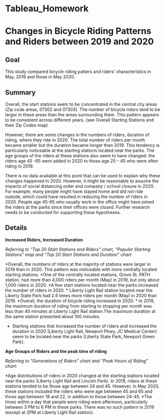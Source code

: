 # Tableau_Homework

# Changes in Bicycle Riding Patterns and Riders between 2019 and 2020

## Goal
This study compared bicycle riding patters and riders’ characteristics in May, 2019 and those in May 2020.

## Summary 

Overall, the start stations seem to be concentrated in the central city areas (Zip code areas, 07302 and 07303). The number of bicycle riders tend to be larger in these areas than the areas surrounding them. This pattern appears to be consistent across different years. (see Overall Starting Stations and their Zip Codes map)

However, there are some changes in the numbers of riders, duration of riding, where they ride in 2020. The total number of riders per month became smaller but the duration became longer than 2019. This tendency is particularly noticeable at the starting stations located near the parks. The age groups of the riders at these stations also seem to have changed: the riders age 45 -65 were added in 2020 to those age 25 – 45 who were often riding in 2019.

There is no data available at this point that can be used to explain why these changes happened in 2020. However, it might be reasonable to assume the impacts of social distancing order and company / school closure in 2020. For example, many people might have stayed home and did not ride outside, which could have resulted in reducing the number of riders in 2020. People age 45-65 who usually work in the office might have joined the riders at the parks since their offices were closed. Further research needs to be conducted for supporting these hypotheses.

## Details

**Increased Riders, Increased Duration**
 
*Referring to “Top 20 Start Stations and Riders” chart, “Popular Starting Stations” map and “Top 20 Start Stations and Duration” chart*

*Overall, the numbers of riders at the majority of stations were larger in 2019 than in 2020. This pattern was noticeable with more centrally located starting stations.
*One of the centrally located stations, Grove St. PATH station, had more than 4,000 riders per month (May) in 2019, but only about 1,000 riders in 2020.
*A few start stations located near the parks increased the number of riders in 2020.
	* Liberty Light Rail station located near the Liberty State Park had 2.6 times more riders per month (May) in 2020 than 2019.
*Overall, the duration of bicycle riding increased in 2020.
	* In 2019, the maximum duration of riding from starting to stopping per month was less than 40 minutes at Liberty Light Rail station.The maximum duration at the same station presented about 100 minutes. 

* Starting stations that Increased the number of riders and increased the duration in 2020 (Liberty Light Rail, Newport Pkwy, JC Medical Center) seem to be located near the parks (Liberty State Park, Newport Green Park). 

**Age Groups of Riders and the peak time of riding**

*Referring to “Generations of Riders” chart and “Peak Hours of Riding” chart:*

*Age distributions of riders in 2020 changed at the starting stations located near the parks (Liberty Light Rail and Lincoln Park). In 2019, riders at these stations tended to be those age between 24 and 45. However, in May 2020, these stations included the riders who were age between 45 and 65 and those age between 18 and 22, in addition to those between 24-45.
*The times within a day that people were riding were afternoon, particularly between 3 PM to 6 PM in these parks. There was no such pattern in 2019 (except at 2PM at Liberty Light Rail station).
